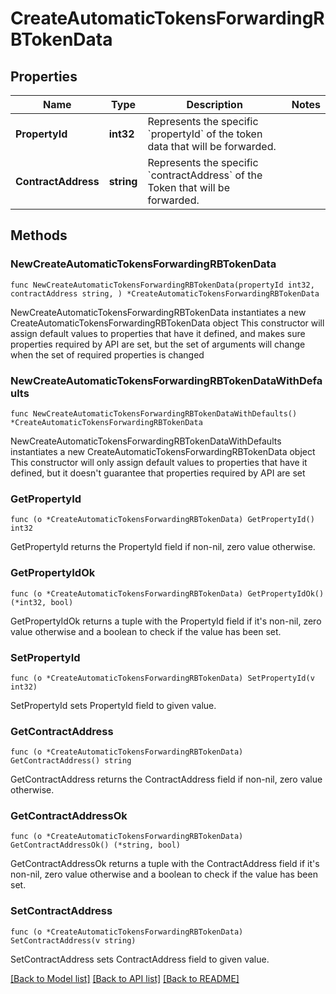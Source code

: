 # CreateAutomaticTokensForwardingRBTokenData

## Properties

Name | Type | Description | Notes
------------ | ------------- | ------------- | -------------
**PropertyId** | **int32** | Represents the specific &#x60;propertyId&#x60; of the token data that will be forwarded. | 
**ContractAddress** | **string** | Represents the specific &#x60;contractAddress&#x60; of the Token that will be forwarded. | 

## Methods

### NewCreateAutomaticTokensForwardingRBTokenData

`func NewCreateAutomaticTokensForwardingRBTokenData(propertyId int32, contractAddress string, ) *CreateAutomaticTokensForwardingRBTokenData`

NewCreateAutomaticTokensForwardingRBTokenData instantiates a new CreateAutomaticTokensForwardingRBTokenData object
This constructor will assign default values to properties that have it defined,
and makes sure properties required by API are set, but the set of arguments
will change when the set of required properties is changed

### NewCreateAutomaticTokensForwardingRBTokenDataWithDefaults

`func NewCreateAutomaticTokensForwardingRBTokenDataWithDefaults() *CreateAutomaticTokensForwardingRBTokenData`

NewCreateAutomaticTokensForwardingRBTokenDataWithDefaults instantiates a new CreateAutomaticTokensForwardingRBTokenData object
This constructor will only assign default values to properties that have it defined,
but it doesn't guarantee that properties required by API are set

### GetPropertyId

`func (o *CreateAutomaticTokensForwardingRBTokenData) GetPropertyId() int32`

GetPropertyId returns the PropertyId field if non-nil, zero value otherwise.

### GetPropertyIdOk

`func (o *CreateAutomaticTokensForwardingRBTokenData) GetPropertyIdOk() (*int32, bool)`

GetPropertyIdOk returns a tuple with the PropertyId field if it's non-nil, zero value otherwise
and a boolean to check if the value has been set.

### SetPropertyId

`func (o *CreateAutomaticTokensForwardingRBTokenData) SetPropertyId(v int32)`

SetPropertyId sets PropertyId field to given value.


### GetContractAddress

`func (o *CreateAutomaticTokensForwardingRBTokenData) GetContractAddress() string`

GetContractAddress returns the ContractAddress field if non-nil, zero value otherwise.

### GetContractAddressOk

`func (o *CreateAutomaticTokensForwardingRBTokenData) GetContractAddressOk() (*string, bool)`

GetContractAddressOk returns a tuple with the ContractAddress field if it's non-nil, zero value otherwise
and a boolean to check if the value has been set.

### SetContractAddress

`func (o *CreateAutomaticTokensForwardingRBTokenData) SetContractAddress(v string)`

SetContractAddress sets ContractAddress field to given value.



[[Back to Model list]](../README.md#documentation-for-models) [[Back to API list]](../README.md#documentation-for-api-endpoints) [[Back to README]](../README.md)


